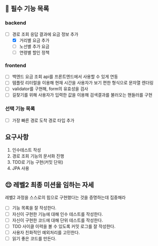 ## 🐜 필수 기능 목록
### backend
- [ ] 경로 조회 응답 결과에 요금 정보 추가
    - [x] 거리별 요금 추가
    - [ ] 노선별 추가 요금
    - [ ] 연령별 할인 정책
### frontend
- [ ] 백엔드 요금 조회 api를 프론트엔드에서 사용할 수 있게 연동
- [ ] 템플릿 리터럴을 이용해 현재 시간을 사용자가 보기 편한 형식으로 문자열 렌더링
- [ ] validator를 구현해, form의 유효성을 검사
- [ ] 길찾기를 위해 사용자가 입력한 값을 이용해 검색결과를 불러오는 핸들러를 구현

### 선택 기능 목록
- [ ] 가장 빠른 경로 도착 경로 타입 추가

## 요구사항
1. 인수테스트 작성
2. 경로 조회 기능의 문서화 진행
3. TDD로 기능 구현(커밋 단위)
4. JPA 사용


## 😌 레벨2 최종 미션을 임하는 자세
레벨2 과정을 스스로의 힘으로 구현했다는 것을 증명하는데 집중해라
- [ ] 기능 목록을 잘 작성한다.  
- [ ] 자신이 구현한 기능에 대해 인수 테스트를 작성한다.
- [ ] 자신이 구현한 코드에 대해 단위 테스트를 작성한다.
- [ ] TDD 사이클 이력을 볼 수 있도록 커밋 로그를 잘 작성한다.
- [ ] 사용자 친화적인 예외처리를 고민한다.
- [ ] 읽기 좋은 코드를 만든다.